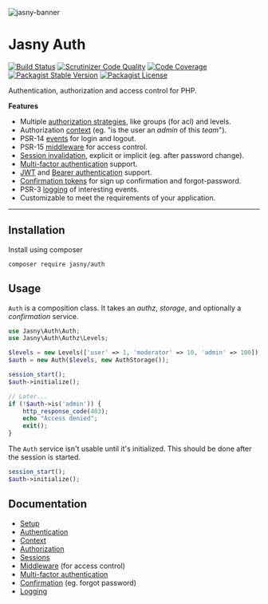 ![jasny-banner](https://user-images.githubusercontent.com/100821/62123924-4c501c80-b2c9-11e9-9677-2ebc21d9b713.png)

Jasny Auth
===

[![Build Status](https://travis-ci.org/jasny/auth.svg?branch=master)](https://travis-ci.org/jasny/auth)
[![Scrutinizer Code Quality](https://scrutinizer-ci.com/g/jasny/auth/badges/quality-score.png?b=master)](https://scrutinizer-ci.com/g/jasny/auth/?branch=master)
[![Code Coverage](https://scrutinizer-ci.com/g/jasny/auth/badges/coverage.png?b=master)](https://scrutinizer-ci.com/g/jasny/auth/?branch=master)
[![Packagist Stable Version](https://img.shields.io/packagist/v/jasny/auth.svg)](https://packagist.org/packages/jasny/auth)
[![Packagist License](https://img.shields.io/packagist/l/jasny/auth.svg)](https://packagist.org/packages/jasny/auth)

Authentication, authorization and access control for PHP.

**Features**

* Multiple [authorization strategies](docs/setup/roles.md), like groups (for acl) and levels.
* Authorization [context](docs/context.md) (eg. "is the user an _admin_ of this _team_").  
* PSR-14 [events](docs/authentication.md#events) for login and logout.
* PSR-15 [middleware](docs/middleware.md) for access control.
* [Session invalidation](docs/authentication.md#session-invalidation), explicit or implicit (eg. after password change).
* [Multi-factor authentication](docs/mfa/index.md) support.
* [JWT](docs/sessions/jwt.md) and [Bearer authentication](docs/sessions/bearer.md) support.
* [Confirmation tokens](docs/confirmation/index.md) for sign up confirmation and forgot-password.
* PSR-3 [logging](docs/logging.md) of interesting events.
* Customizable to meet the requirements of your application.

---

Installation
---

Install using composer

    composer require jasny/auth

Usage
---

`Auth` is a composition class. It takes an _authz_, _storage_, and optionally a _confirmation_ service.

```php
use Jasny\Auth\Auth;
use Jasny\Auth\Authz\Levels;

$levels = new Levels(['user' => 1, 'moderator' => 10, 'admin' => 100]);
$auth = new Auth($levels, new AuthStorage());

session_start();
$auth->initialize();

// Later...
if (!$auth->is('admin')) {
    http_response_code(403);
    echo "Access denied";
    exit();
}
```

The `Auth` service isn't usable until it's initialized. This should be done after the session is started.

```php
session_start();
$auth->initialize();
```

Documentation
---

* [Setup](docs/setup/index.md)
* [Authentication](docs/authentication.md)
* [Context](docs/context.md)
* [Authorization](docs/authorization.md)
* [Sessions](docs/sessions/index.md)
* [Middleware](docs/middleware.md) (for access control)
* [Multi-factor authentication](docs/mfa/index.md)
* [Confirmation](docs/confirmation/index.md) (eg. forgot password)
* [Logging](docs/logging.md)
